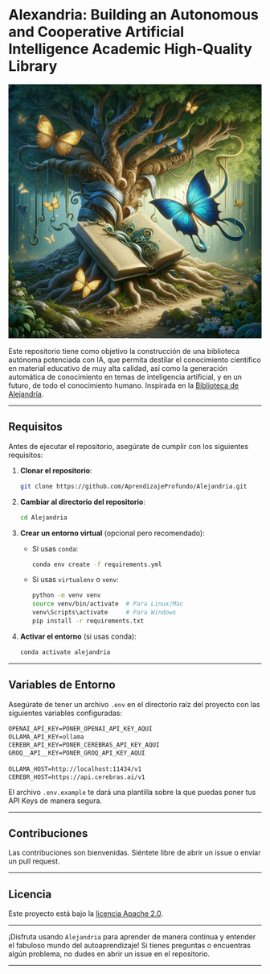 #  Alexandria: Building an Autonomous and Cooperative Artificial Intelligence Academic High-Quality Library

![alejandria](./figures/logo_alejandria.png)

Este repositorio tiene como objetivo la construcción de una biblioteca autónoma potenciada con IA, que permita destilar el conocimiento científico en material educativo de muy alta calidad, así como la generación automática de conocimiento en temas de inteligencia artificial, y en un futuro, de todo el conocimiento humano. Inspirada en la [Biblioteca de Alejandría](https://en.wikipedia.org/wiki/Library_of_Alexandria).

---

## **Requisitos**

Antes de ejecutar el repositorio, asegúrate de cumplir con los siguientes requisitos:

1. **Clonar el repositorio**:
    ```bash
    git clone https://github.com/AprendizajeProfundo/Alejandria.git
    ```

2. **Cambiar al directorio del repositorio**:
    ```bash
    cd Alejandria
    ```

3. **Crear un entorno virtual** (opcional pero recomendado):
    - Si usas `conda`:
      ```bash
      conda env create -f requirements.yml
      ```
    - Si usas `virtualenv` o `venv`:
      ```bash
      python -m venv venv
      source venv/bin/activate  # Para Linux/Mac
      venv\Scripts\activate     # Para Windows
      pip install -r requirements.txt
      ```

4. **Activar el entorno** (si usas conda):
    ```bash
    conda activate alejandria
    ```

---

## **Variables de Entorno**

Asegúrate de tener un archivo `.env` en el directorio raíz del proyecto con las siguientes variables configuradas:

```env
OPENAI_API_KEY=PONER_OPENAI_API_KEY_AQUI
OLLAMA_API_KEY=ollama
CEREBR_API_KEY=PONER_CEREBRAS_API_KEY_AQUI
GROQ__API__KEY=PONER_GROQ_API_KEY_AQUI

OLLAMA_HOST=http://localhost:11434/v1
CEREBR_HOST=https://api.cerebras.ai/v1
```
El archivo `.env.example` te dará una plantilla sobre la que puedas poner tus API Keys de manera segura.

---

## **Contribuciones**

Las contribuciones son bienvenidas. Siéntete libre de abrir un issue o enviar un pull request.

---

## **Licencia**

Este proyecto está bajo la [licencia Apache 2.0](https://opensource.org/license/apache-2-0).

---

¡Disfruta usando `Alejandria` para aprender de manera continua y entender el fabuloso mundo del autoaprendizaje! Si tienes preguntas o encuentras algún problema, no dudes en abrir un issue en el repositorio.

---